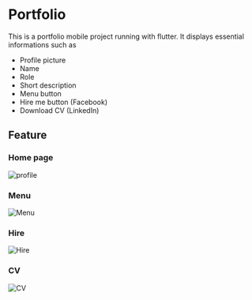 # Portfolio 

This is a portfolio mobile project running with flutter. It displays essential informations such as

- Profile picture
- Name
- Role
- Short description
- Menu button
- Hire me button (Facebook)
- Download CV (LinkedIn)

## Feature
### Home page
![profile](https://github.com/user-attachments/assets/79abdcb5-497d-4542-a2bf-3a660917418b)
### Menu
![Menu](https://github.com/user-attachments/assets/ce36510a-6cee-40c5-9743-94f80a01eaee)
### Hire
![Hire](https://github.com/user-attachments/assets/b14a8b6c-392c-4862-93c6-03c91e95b3dc)
### CV
![CV](https://github.com/user-attachments/assets/44abca7e-987a-4563-bcbc-1779fe46cbae)
